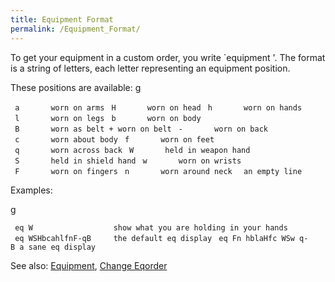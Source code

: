 ```yaml
---
title: Equipment Format
permalink: /Equipment_Format/
---
```


To get your equipment in a custom order, you write \`equipment
<format>'. The format is a string of letters, each letter representing
an equipment position.

These positions are available: <nowiki>g

` a       worn on arms`
` H       worn on head`
` h       worn on hands`
` l       worn on legs`
` b       worn on body`
` B       worn as belt + worn on belt`
` -       worn on back`
` c       worn about body`
` f       worn on feet`
` q       worn across back`
` W       held in weapon hand`
` S       held in shield hand`
` w       worn on wrists`
` F       worn on fingers`
` n       worn around neck`
` `<space>` an empty line`

</pre>

Examples:

<nowiki>g

` eq W                  show what you are holding in your hands`
` eq WSHbcahlfnF-qB     the default eq display`
` eq Fn hblaHfc WSw q-B a sane eq display`

</pre>

See also: [Equipment](Equipment "wikilink"), [Change
Eqorder](Change_Eqorder "wikilink")